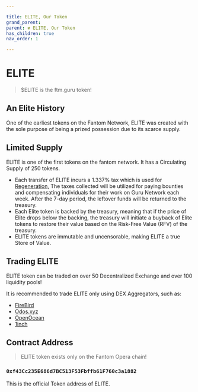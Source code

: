 ```yaml
---

title: ELITE, Our Token
grand_parent:
parent: ≢ ELITE, Our Token
has_children: true
nav_order: 1

---
```


# ELITE
> $ELITE is the ftm.guru token!

## An Elite History
One of the earliest tokens on the Fantom Network, ELITE was created with the sole purpose of being a prized possession due to its scarce supply.

## Limited Supply
ELITE is one of the first tokens on the fantom network. It has a Circulating Supply of 250 tokens.
- Each transfer of ELITE incurs a 1.337% tax which is used for [Regeneration](/regeneration), The taxes collected will be utilized for paying bounties and compensating individuals for their work on Guru Network each week. After the 7-day period, the leftover funds will be returned to the treasury.
- Each Elite token is backed by the treasury, meaning that if the price of Elite drops below the backing, the treasury will initiate a buyback of Elite tokens to restore their value based on the Risk-Free Value (RFV) of the treasury.
- ELITE tokens are immutable and uncensorable, making ELITE a true Store of Value.

## Trading ELITE
ELITE token can be traded on over 50 Decentralized Exchange and over 100 liquidity pools!

It is recommended to trade ELITE only using DEX Aggregators, such as:
- [FireBird](https://app.firebird.finance/swap)
- [Odos.xyz](https://app.odos.xyz)
- [OpenOcean](https://app.openocean.finance)
- [1inch](https://app.1inch.io)

## Contract Address
> ELITE token exists only on the Fantom Opera chain!

### `0xf43Cc235E686d7BC513F53Fbffb61F760c3a1882`
This is the official Token address of ELITE.